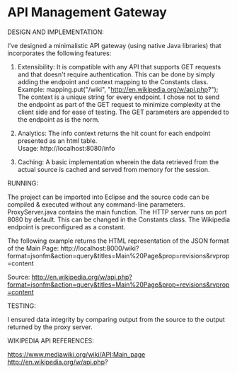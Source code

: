# API Management Gateway

DESIGN AND IMPLEMENTATION:

I've designed a minimalistic API gateway (using native Java libraries) that incorporates the following features:

1. Extensibility: It is compatible with any API that supports GET requests and that doesn't require authentication. This can be done by simply adding the endpoint and context mapping to the Constants class.
Example: mapping.put("/wiki", "http://en.wikipedia.org/w/api.php?");
The context is a unique string for every endpoint. I chose not to send the endpoint as part of the GET request to minimize complexity at the client side and for ease of testing. The GET parameters are appended to the endpoint as is the norm. 

2. Analytics: The info context returns the hit count for each endpoint presented as an html table.  
Usage: http://localhost:8080/info

3. Caching: A basic implementation wherein the data retrieved from the actual source is cached and served from memory for the session. 


RUNNING:

The project can be imported into Eclipse and the source code can be compiled & executed without any command-line parameters.
ProxyServer.java contains the main function.
The HTTP server runs on port 8080 by default. This can be changed in the Constants class.
The Wikipedia endpoint is preconfigured as a constant.

The following example returns the HTML representation of the JSON format of the Main Page:
http://localhost:8000/wiki?format=jsonfm&action=query&titles=Main%20Page&prop=revisions&rvprop=content

Source: http://en.wikipedia.org/w/api.php?format=jsonfm&action=query&titles=Main%20Page&prop=revisions&rvprop=content


TESTING:

I ensured data integrity by comparing output from the source to the output returned by the proxy server.

WIKIPEDIA API REFERENCES:

https://www.mediawiki.org/wiki/API:Main_page
http://en.wikipedia.org/w/api.php?

